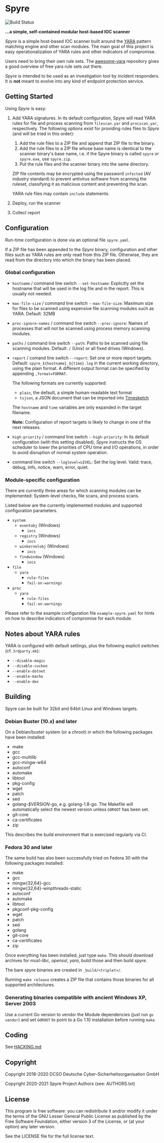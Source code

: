 # Spyre

![Build Status](https://github.com/spyre-project/spyre/actions/workflows/go.yml/badge.svg)

**...a simple, self-contained modular host-based IOC scanner**

_Spyre_ is a simple host-based IOC scanner built around the
[YARA](https://github.com/VirusTotal/yara) pattern matching engine and
other scan modules. The main goal of this project is easy
operationalization of YARA rules and other indicators of compromise.

Users need to bring their own rule sets. The
[awesome-yara](https://github.com/InQuest/awesome-yara) repository gives
a good overview of free yara rule sets out there.

_Spyre_ is intended to be used as an investigation tool by incident
responders. It is **not** meant to evolve into any kind of endpoint
protection service.

## Getting Started

Using _Spyre_ is easy:

1. Add YARA signatures. In its default configuration, Spyre will read
   YARA rules for file and process scanning from `filescan.yar` and
   `procscan.yar`, respectively. The following options exist for
   providing rules files to _Spyre_ (and will be tried in this order):
    1. Add the rule files to a ZIP file and append that ZIP file to
	   the binary.
    2. Add the rule files to a ZIP file whose base name is identical
       to the scanner binary's base name, i.e. if the Spyre binary is
       called `spyre` or `spyre.exe`, use `spyre.zip`.
    3. Put the rule files and the scanner binary into the same
       directory.

   ZIP file contents may be encrypted using the password `infected`
   (AV industry standard) to prevent antivirus software from scanning
   the ruleset, classifying it as malicious content and preventing the
   scan.

   YARA rule files may contain `include` statements.
2. Deploy, run the scanner
3. Collect report

## Configuration

Run-time configuration is done via an optional file `spyre.yaml`.

If a ZIP file has been appended to the _Spyre_ binary, configuration
and other files such as YARA rules are only read from this ZIP file.
Otherwise, they are read from the directory into which the binary has
been placed.

### Global configuration

- `hostname` / command line switch `--set-hostname`: Explicitly set
  the hostname that will be used in the log file and in the report.
  This is usually not needed.
- `max-file-size` / command line switch `--max-file-size`: Maximum
  size for files to be scanned using expensive file scanning modules
  such as YARA. Default: 32MB
- `proc-ignore-names` / command line switch `--proc-ignore`: Names of
  processes that will not be scanned using process memory scanning
  modules.
- `paths` / command line switch `--path`: Paths to be scanned using
  file scanning modules. Default: `/` (Unix) or all fixed drives
  (Windows).
- `report` / comand line switch `--report`: Set one or more report
  targets. Default: `spyre_${hostname}_${time}.log` in the current
  working directory, using the plain format. A different output format
  can be specified by appending `,format=FORMAT`.

  The following formats are currently supported:
  - `plain`, the default, a simple human-readable text format
  - `tsjson`, a JSON document that can be imported into
    [Timesketch](https://github.com/google/timesketch)

  The `hostname` and `time` variables are only expanded in the target
  filename.

  **Note:** Configuration of report targets is likely to change in one
  of the next releases.
- `high-priority` / command line switch `--high-priority`: In its
  default configuration (with this setting disabled), _Spyre_
  instructs the OS scheduler to lower the priorities of CPU time and
  I/O operations, in order to avoid disruption of normal system
  operation.
- command line switch `--loglevel=LEVEL`: Set the log level. Valid:
  trace, debug, info, notice, warn, error, quiet.

### Module-specific configuration

There are currently three areas for which scanning modules can be
implemented: System-level checks, file scans, and process scans.

Listed below are the currently implemented modules and supported
configuration parameters.

- `system`
  - `eventobj` (Windows)
	- `iocs`
  - `registry` (Windows)
	- `iocs`
  - `winkernelobj` (Windows)
    - `iocs`
  - `findwindow` (Windows)
    - `iocs`
- `file`
  - `yara`
	- `rule-files`
	- `fail-on-warnings`
- `proc`
  - `yara`
	- `rule-files`
	- `fail-on-warnings`

Please refer to the example configuration file `example-spyre.yaml`
for hints on how to describe indicators of compromise for each module.

## Notes about YARA rules

YARA is configured with default settings, plus the following explicit
switches (cf. `3rdparty.mk`):

- `--disable-magic`
- `--disable-cuckoo`
- `--enable-dotnet`
- `--enable-macho`
- `--enable-dex`

## Building

Spyre can be built for 32bit and 64bit Linux and Windows targets.

### Debian Buster (10.x) and later

On a Debian/buster system (or a chroot) in which the following packages
have been installed:

- make
- gcc
- gcc-multilib
- gcc-mingw-w64
- autoconf
- automake
- libtool
- pkg-config
- wget
- patch
- sed
- golang-_$VERSION_-go, e.g. golang-1.8-go. The Makefile will
  automatically select the newest version unless `GOROOT` has been
  set.
- git-core
- ca-certificates
- zip

This describes the build environment that is exercised regularly via
CI.

### Fedora 30 and later

The same build has also been successfully tried on Fedora 30 with the
following packages installed:

- make
- gcc
- mingw{32,64}-gcc
- mingw{32,64}-winpthreads-static
- autoconf
- automake
- libtool
- pkgconf-pkg-config
- wget
- patch
- sed
- golang
- git-core
- ca-certificates
- zip

Once everything has been installed, just type `make`. This should
download archives for _musl-libc_, _openssl_, _yara_, build those and
then build _spyre_.

The bare _spyre_ binaries are created in `_build/<triplet>/`.

Running `make release` creates a ZIP file that contains those binaries
for all supported architectures.

### Generating binaries compatible with ancient Windows XP, Server 2003

Use a current Go version to vendor the Module dependencies (just run
`go vendor`) and set `GOROOT` to point to a Go 1.10 installation
before running `make`.

## Coding

See [HACKING.md](HACKING.md)

## Copyright

Copyright 2018-2020 DCSO Deutsche Cyber-Sicherheitsorganisation GmbH

Copyright 2020-2021 Spyre Project Authors (see: AUTHORS.txt)

## License

This program is free software: you can redistribute it and/or modify
it under the terms of the GNU Lesser General Public License as
published by the Free Software Foundation, either version 3 of the
License, or (at your option) any later version.

See the LICENSE file for the full license text.
